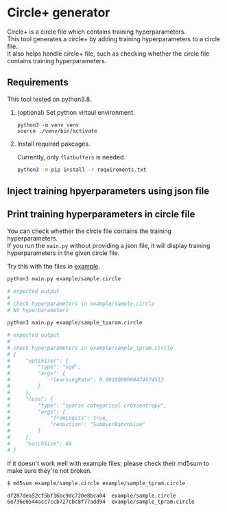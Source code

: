 # Circle+ generator

Circle+ is a circle file which contains training hyperparameters. <br/> 
This tool generates a circle+ by adding training hyperparameters to a circle file.<br/>
It also helps handle circle+ file, such as checking whether the circle file contains training hyperparameters. <br/> 

## Requirements

This tool tested on python3.8. 

1. (optional) Set python virtaul environment.

    ```
    python3 -m venv venv
    source ./venv/bin/activate
    ```

2. Install required pakcages. 

    Currently, only `flatbuffers` is needed.
    ```bash
    python3 -m pip install -r requirements.txt
    ```

## Inject training hpyerparameters using json file

<!--to be updated -->

## Print training hyperparameters in circle file

You can check whether the circle file contains the training hyperparameters.</br>
If you run the `main.py` without providing a json file, it will display training hyperparameters in the given circle file.

Try this with the files in [example](./example/).
```bash
python3 main.py example/sample.circle

# expected output
#
# check hyperparameters in example/sample.circle
# No hyperparameters
```
```bash
python3 main.py example/sample_tparam.circle

# expected output 
#
# check hyperparameters in example/sample_tpram.circle
# {
#     "optimizer": {
#         "type": "sgd",
#         "args": {
#             "learningRate": 0.0010000000474974513
#         }
#     },
#     "loss": {
#         "type": "sparse categorical crossentropy",
#         "args": {
#             "fromLogits": true,
#             "reduction": "SumOverBatchSize"
#         }
#     },
#     "batchSize": 64
# }
```

If it doesn't work well with example files, please check their md5sum to make sure they're not broken. 

```bash
$ md5sum example/sample.circle example/sample_tpram.circle

df287dea52cf5bf16bc9dc720e8bca04  example/sample.circle
6e736e0544acc7ccb727cbc8f77add94  example/sample_tpram.circle
```
